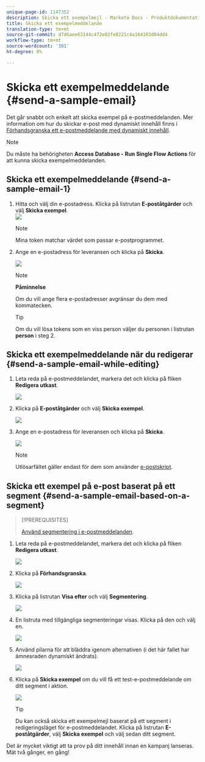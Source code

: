 ```yaml
---
unique-page-id: 1147352
description: Skicka ett exempelmejl - Marketo Docs - Produktdokumentation
title: Skicka ett exempelmeddelande
translation-type: tm+mt
source-git-commit: d7d6aee63144c472e02fe0221c4a164183d04dd4
workflow-type: tm+mt
source-wordcount: '301'
ht-degree: 0%

---
```



# Skicka ett exempelmeddelande {#send-a-sample-email}

Det går snabbt och enkelt att skicka exempel på e-postmeddelanden. Mer information om hur du skickar e-post med dynamiskt innehåll finns i [Förhandsgranska ett e-postmeddelande med dynamiskt innehåll](../../../../product-docs/email-marketing/general/functions-in-the-editor/preview-an-email-with-dynamic-content.md).

>[!NOTE]
>
>Du måste ha behörigheten **Access Database - Run Single Flow Actions** för att kunna skicka exempelmeddelanden.

## Skicka ett exempelmeddelande {#send-a-sample-email-1}

1. Hitta och välj din e-postadress. Klicka på listrutan **E-poståtgärder** och välj **Skicka exempel**.\
   ![](assets/one-281-29.jpg)

   >[!NOTE]
   >
   >Mina token matchar värdet som passar e-postprogrammet.

1. Ange en e-postadress för leveransen och klicka på **Skicka**.

   ![](assets/two.png)

   >[!NOTE]
   >
   >**Påminnelse**
   >
   >
   >Om du vill ange flera e-postadresser avgränsar du dem med kommatecken.

   >[!TIP]
   >
   >Om du vill lösa tokens som en viss person väljer du personen i listrutan **person** i steg 2.

## Skicka ett exempelmeddelande när du redigerar {#send-a-sample-email-while-editing}

1. Leta reda på e-postmeddelandet, markera det och klicka på fliken **Redigera utkast**.

   ![](assets/three-281-29.jpg)

1. Klicka på **E-poståtgärder** och välj **Skicka exempel**.

   ![](assets/four.png)

1. Ange en e-postadress för leveransen och klicka på **Skicka**.

   ![](assets/two.png)

   >[!NOTE]
   >
   >Utlösarfältet gäller endast för dem som använder [e-postskript](http://developers.marketo.com/documentation/velocity-script/).

## Skicka ett exempel på e-post baserat på ett segment {#send-a-sample-email-based-on-a-segment}

>[!PREREQUISITES]
>
>[Använd segmentering i e-postmeddelanden](http://docs.marketo.com/display/public/DOCS/Using+Dynamic+Content+in+an+Email).

1. Leta reda på e-postmeddelandet, markera det och klicka på fliken **Redigera utkast**.

   ![](assets/three-281-29.jpg)

1. Klicka på **Förhandsgranska**.

   ![](assets/1.png)

1. Klicka på listrutan **Visa efter** och välj **Segmentering**.

   ![](assets/2.png)

1. En listruta med tillgängliga segmenteringar visas. Klicka på den och välj en.

   ![](assets/3.png)

1. Använd pilarna för att bläddra igenom alternativen (i det här fallet har ämnesraden dynamiskt ändrats).

   ![](assets/4.png)

1. Klicka på **Skicka exempel** om du vill få ett test-e-postmeddelande om ditt segment i aktion.

   ![](assets/5.png)

   >[!TIP]
   >
   >Du kan också skicka ett exempelmejl baserat på ett segment i redigeringsläget för e-postmeddelandet. Klicka på listrutan **E-poståtgärder**, välj **Skicka exempel** och välj sedan ditt segment.

Det är mycket viktigt att ta prov på ditt innehåll innan en kampanj lanseras. Mät två gånger, en gång!
